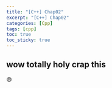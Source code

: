 ```yaml
---
title: "[C++] Chap02"
excerpt: "[C++] Chap02"
categories: [Cpp]
tags: [cpp]
toc: true
toc_sticky: true
---
```


## wow totally holy crap this 

😄 